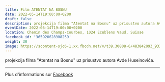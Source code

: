 ```yaml
---
title: Film ATENTAT NA BOSNU
date: 2022-05-14T19:00:00+0200
draft: false
description: projekcija filma "Atentat na Bosnu" uz prisustvo autora Avde Huseinovića.
eventDate: 2022-05-14T19:00:00+0200
location: Chemin des Champs-Courbes, 1024 Ecublens Vaud, Suisse
facebook_id: '365920628908259'
weight: 30
image: https://scontent-sjc6-1.xx.fbcdn.net/v/t39.30808-6/483842093_9330013443761058_8599832410174975788_n.jpg?_nc_cat=104&ccb=1-7&_nc_sid=9e60e4&_nc_ohc=m3tIXCN1avQQ7kNvwGFtIyp&_nc_oc=AdnPyUk89MJR8c-DjTalfnM68YqSk7CPNCPVHtpil2babfU0n9m8323e_iOd6-fZg9o&_nc_zt=23&_nc_ht=scontent-sjc6-1.xx&edm=ABTKTjYEAAAA&_nc_gid=jZ7EsjxWWR11W5fbeN_iIA&_nc_tpa=Q5bMBQFCSFdTomNQUF5rvij4hJCQMq8OMue-1lhk0lEpTDsZJM2C9nNoWcD8w8gPfN9XCDWKoHTwNQ_bWg&oh=00_AfdpOwSHShaPB6ie66dUdQ29w76smFUl6pk28bGzDTKpew&oe=6904A753
---
```


projekcija filma "Atentat na Bosnu" uz prisustvo autora Avde Huseinovića.

---

Plus d'informations sur [Facebook](https://facebook.com/events/365920628908259)